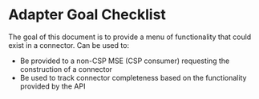 # Adapter Goal Checklist
The goal of this document is to provide a menu of functionality that could exist
in a connector.  Can be used to:
  * Be provided to a non-CSP MSE (CSP consumer) requesting the construction of a
connector
  * Be used to track connector completeness based on the functionality provided by
the API